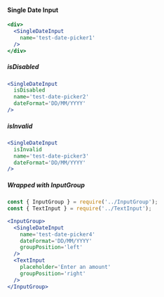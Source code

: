 #### Single Date Input

```jsx
<div>
  <SingleDateInput 
    name='test-date-picker1'
  />
</div>
```


##### isDisabled

```jsx
<SingleDateInput
  isDisabled
  name='test-date-picker2'
  dateFormat='DD/MM/YYYY'
/>
```

##### isInvalid

```jsx
<SingleDateInput
  isInvalid
  name='test-date-picker3'
  dateFormat='DD/MM/YYYY'
/>
```

##### Wrapped with InputGroup
```jsx
const { InputGroup } = require('../InputGroup');
const { TextInput } = require('../TextInput');

<InputGroup>
  <SingleDateInput
    name='test-date-picker4'
    dateFormat='DD/MM/YYYY'
    groupPosition='left'
  />
  <TextInput
    placeholder='Enter an amount'
    groupPosition='right'
  />
</InputGroup>
```
